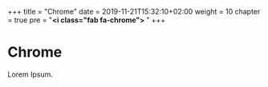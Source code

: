 +++
title = "Chrome"
date = 2019-11-21T15:32:10+02:00
weight = 10
chapter = true
pre = "<b><i class=\"fab fa-chrome\"></i> </b>"
+++

### <i class="fab fa-chrome"></i>

# Chrome

Lorem Ipsum.
